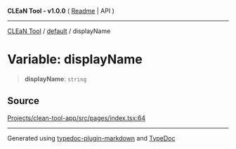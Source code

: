 **CLEaN Tool - v1.0.0** ( [Readme](../../../README.md) \| API )

***

[CLEaN Tool](../../../exports.md) / [default](../README.md) / displayName

# Variable: displayName

> **displayName**: `string`

## Source

[Projects/clean-tool-app/src/pages/index.tsx:64](https://github.com/yuckyh/clean-tool-app/)

***

Generated using [typedoc-plugin-markdown](https://www.npmjs.com/package/typedoc-plugin-markdown) and [TypeDoc](https://typedoc.org/)
